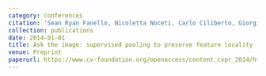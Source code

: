 ```yaml
---
category: conferences
citation: 'Sean Ryan Fanello, Nicoletta Noceti, Carlo Ciliberto, Giorgio Metta, and Francesca Odone. "Ask the image: supervised pooling to preserve feature locality", 2014.'
collection: publications
date: 2014-01-01
title: Ask the image: supervised pooling to preserve feature locality
venue: Preprint
paperurl: https://www.cv-foundation.org/openaccess/content_cvpr_2014/html/Fanello_Ask_the_Image_2014_CVPR_paper.html
---
```


